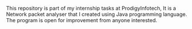 This repository is part of my internship tasks at ProdigyInfotech, It is a Network packet analyser that I created using Java programming language. The program is open for improvement from anyone interested.
